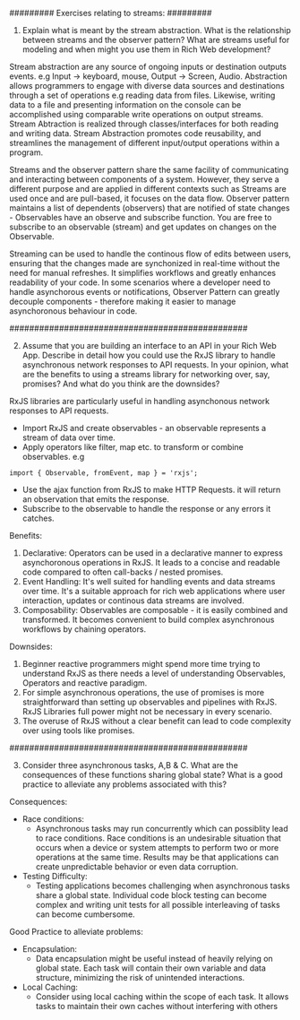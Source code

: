 ######### Exercises relating to streams: #########

1. Explain what is meant by the stream abstraction. What is the relationship between
streams and the observer pattern? What are streams useful for modeling and when
might you use them in Rich Web development?

Stream abstraction are any source of ongoing inputs or destination outputs events.
e.g Input -> keyboard, mouse, Output -> Screen, Audio.
Abstraction allows programmers to engage with diverse data sources and destinations through a set of operations e.g reading data from files. Likewise, writing data to a file and presenting information on the console can be accomplished using comparable write operations on output streams. Stream Abtraction is realized through classes/interfaces for both reading and writing data. Stream Abstraction promotes code reusability, and streamlines the management of different input/output operations within a program.

Streams and the observer pattern share the same facility of communicating and interacting between components of a system. However, they serve a different purpose and are applied in different contexts such as Streams are used once and are pull-based, it focuses on the data flow. Observer pattern maintains a list of dependents (observers) that are notified of state changes - Observables have an observe and subscribe function. You are free to subscribe to an observable (stream) and get updates on changes on the Observable. 

Streaming can be used to handle the continous flow of edits between users, ensuring that the changes made are synchonized in real-time without the need for manual refreshes. It simplifies workflows and greatly enhances readability of your code. In some scenarios where a developer need to handle asynchorous events or notifications, Observer Pattern can greatly decouple components - therefore making it easier to manage asynchoronous behaviour in code.

################################################

2. Assume that you are building an interface to an API in your Rich Web App. Describe in
detail how you could use the RxJS library to handle asynchronous network responses to
API requests. In your opinion, what are the benefits to using a streams library for
networking over, say, promises? And what do you think are the downsides?

RxJS libraries are particularly useful in handling asynchonous network responses to API requests. 

- Import RxJS and create observables - an observable represents a stream of data over time.
- Apply operators like filter, map etc. to transform or combine observables.
e.g 
``` 
import { Observable, fromEvent, map } = 'rxjs'; 
```

- Use the ajax function from RxJS to make HTTP Requests. it will return an observation that emits the response.
- Subscribe to the observable to handle the response or any errors it catches.

Benefits:
1. Declarative:
    Operators can be used in a declarative manner to express asynchoronous operations in RxJS. It leads to a concise and readable code compared to often call-backs / nested promises.
2. Event Handling:
    It's well suited for handling events and data streams over time. It's a suitable approach for rich web applications where user interaction, updates or continous data streams are involved.
3. Composability:
    Observables are composable - it is easily combined and transformed. It becomes convenient to build complex asynchronous workflows by chaining operators.

Downsides:
1. Beginner reactive programmers might spend more time trying to understand RxJS as there needs a level of understanding Observables, Operators and reactive paradigm.
2. For simple asynchronous operations, the use of promises is more straightforward than setting up observables and pipelines with RxJS. RxJS Libraries full power might not be necessary in every scenario.
3. The overuse of RxJS without a clear benefit can lead to code complexity over using tools like promises.

################################################

3. Consider three asynchronous tasks, A,B & C. What are the consequences of these
functions sharing global state? What is a good practice to alleviate any problems
associated with this?

Consequences:
- Race conditions:
    - Asynchronous tasks may run concurrently which can possiblity lead to race conditions. Race conditions is an undesirable situation that occurs when a device or system attempts to perform two or more operations at the same time. Results may be that applications can create unpredictable behavior or even data corruption.
- Testing Difficulty:
    - Testing applications becomes challenging when asynchronous tasks share a global state. Individual code block testing can become complex and writing unit tests for all possible interleaving of tasks can become cumbersome.

Good Practice to alleviate problems:
- Encapsulation:
    - Data encapsulation might be useful instead of heavily relying on global state. Each task will contain their own variable and data structure, minimizing the risk of unintended interactions.
- Local Caching:
    - Consider using local caching within the scope of each task. It allows tasks to maintain their own caches without interfering with others